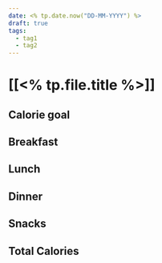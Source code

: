 ```yaml
---
date: <% tp.date.now("DD-MM-YYYY") %>
draft: true
tags:
  - tag1
  - tag2
---
```

# [[<% tp.file.title %>]]
## Calorie goal
## Breakfast
## Lunch
## Dinner
## Snacks
## Total Calories

